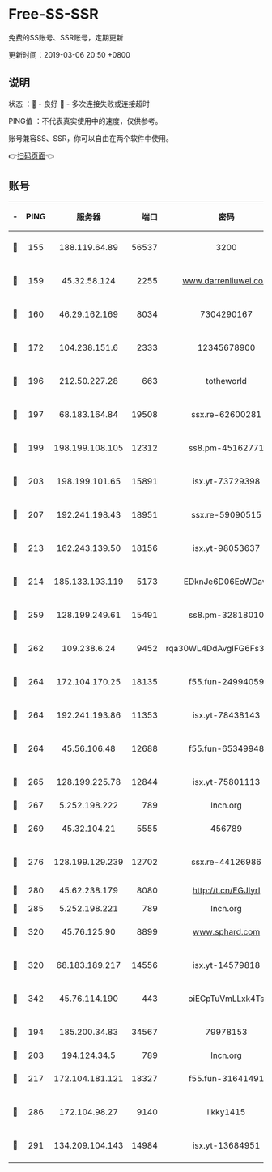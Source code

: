 # Free-SS-SSR

免费的SS账号、SSR账号，定期更新

更新时间：2019-03-06 20:50 +0800

## 说明

状态     ：🙂 - 良好 🙁 - 多次连接失败或连接超时

PING值   ：不代表真实使用中的速度，仅供参考。

账号兼容SS、SSR，你可以自由在两个软件中使用。

👉[扫码页面](https://liesauer.github.io/Free-SS-SSR/)👈

## 账号

|-|PING|服务器|端口|密码|加密方式|区域|
|:----:|:----:|:-----:|-----:|:----:|:----:|:----:|
|🙂|155|188.119.64.89|56537|3200|aes-256-cfb|RU|
|🙂|159|45.32.58.124|2255|www.darrenliuwei.com|aes-256-cfb|JP|
|🙂|160|46.29.162.169|8034|7304290167|aes-256-cfb|RU|
|🙂|172|104.238.151.6|2333|12345678900|aes-256-cfb|JP|
|🙂|196|212.50.227.28|663|totheworld|aes-256-cfb|US|
|🙂|197|68.183.164.84|19508|ssx.re-62600281|aes-256-cfb|US|
|🙂|199|198.199.108.105|12312|ss8.pm-45162771|aes-256-cfb|US|
|🙂|203|198.199.101.65|15891|isx.yt-73729398|aes-256-cfb|US|
|🙂|207|192.241.198.43|18951|ssx.re-59090515|aes-256-cfb|US|
|🙂|213|162.243.139.50|18156|isx.yt-98053637|aes-256-cfb|US|
|🙂|214|185.133.193.119|5173|EDknJe6D06EoWDaw|aes-256-cfb|US|
|🙂|259|128.199.249.61|15491|ss8.pm-32818010|aes-256-cfb|SG|
|🙂|262|109.238.6.24|9452|rqa30WL4DdAvgIFG6Fs3znzTa|aes-256-cfb|FR|
|🙂|264|172.104.170.25|18135|f55.fun-24994059|aes-256-cfb|SG|
|🙂|264|192.241.193.86|11353|isx.yt-78438143|aes-256-cfb|US|
|🙂|264|45.56.106.48|12688|f55.fun-65349948|aes-256-cfb|US|
|🙂|265|128.199.225.78|12844|isx.yt-75801113|aes-256-cfb|SG|
|🙂|267|5.252.198.222|789|lncn.org|rc4|JP|
|🙂|269|45.32.104.21|5555|456789|aes-256-cfb|SG|
|🙂|276|128.199.129.239|12702|ssx.re-44126986|aes-256-cfb|SG|
|🙂|280|45.62.238.179|8080|http://t.cn/EGJIyrl|rc4-md5|CA|
|🙂|285|5.252.198.221|789|lncn.org|rc4|JP|
|🙂|320|45.76.125.90|8899|www.sphard.com|aes-256-cfb|AU|
|🙂|320|68.183.189.217|14556|isx.yt-14579818|aes-256-cfb|SG|
|🙂|342|45.76.114.190|443|oiECpTuVmLLxk4Ts|aes-256-cfb|AU|
|🙂|194|185.200.34.83|34567|79978153|aes-256-cfb|US|
|🙂|203|194.124.34.5|789|lncn.org|rc4|JP|
|🙂|217|172.104.181.121|18327|f55.fun-31641491|aes-256-cfb|SG|
|🙂|286|172.104.98.27|9140|likky1415|aes-256-cfb|JP|
|🙂|291|134.209.104.143|14984|isx.yt-13684951|aes-256-cfb|SG|
